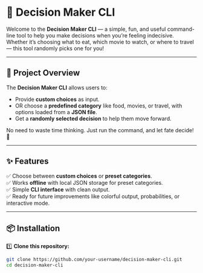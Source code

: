 # 🎲 Decision Maker CLI

Welcome to the **Decision Maker CLI** — a simple, fun, and useful command-line tool to help you make decisions when you’re feeling indecisive. Whether it’s choosing what to eat, which movie to watch, or where to travel — this tool randomly picks one for you!

---

## 📖 Project Overview

The **Decision Maker CLI** allows users to:
- Provide **custom choices** as input.
- OR choose a **predefined category** like food, movies, or travel, with options loaded from a **JSON file**.
- Get a **randomly selected decision** to help them move forward.

No need to waste time thinking. Just run the command, and let fate decide! 🎲

---

## ✨ Features

✅ Choose between **custom choices** or **preset categories**.  
✅ Works **offline** with local JSON storage for preset categories.  
✅ Simple **CLI interface** with clean output.  
✅ Ready for future improvements like colorful output, probabilities, or interactive mode.

---

## 📦 Installation

1️⃣ **Clone this repository:**
```bash
git clone https://github.com/your-username/decision-maker-cli.git
cd decision-maker-cli
